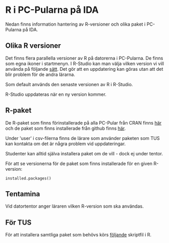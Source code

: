 # R i PC-Pularna på IDA

Nedan finns information hantering av R-versioner och olika paket i PC-Pularna på IDA.

## Olika R versioner

Det finns flera parallella versioner av R på datorerna i PC-Pularna. De finns som egna ikoner i startmenyn. I R-Studio kan man välja vilken version vi vill använda på följande [sätt](https://support.rstudio.com/hc/en-us/articles/200486138-Using-Different-Versions-of-R). Det gör att en uppdatering kan göras utan att det blir problem för de andra lärarna.

Som default används den senaste versionen av R i R-Studio.

R-Studio uppdateras när en ny version kommer. 

## R-paket
De R-paket som finns förinstallerade på alla PC-Pular från CRAN finns [här](https://github.com/STIMALiU/ComputerLabs/blob/master/R/Packages/cran_packages.csv) och de paket som finns installerade från github finns [här](https://github.com/STIMALiU/ComputerLabs/blob/master/R/Packages/github_packages.csv).

Under 'user' i csv-filerna finns de lärare som använder paketen som TUS kan kontakta om det är några problem vid uppdateringar.

Studenter kan alltid själva installera paket om de vill - dock ej under tentor.

För att se versionerna för de paket som finns installerade för en given R-version:
```
installed.packages()
```

## Tentamina

Vid datortentor anger läraren vilken R-version som ska användas.

## För TUS
För att installera samtliga paket som behövs körs [följande](https://github.com/STIMALiU/ComputerLabs/blob/master/R/install_all_packages.R) skriptfil i R.

